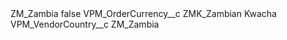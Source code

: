 <?xml version="1.0" encoding="UTF-8"?>
<CustomMetadata xmlns="http://soap.sforce.com/2006/04/metadata" xmlns:xsi="http://www.w3.org/2001/XMLSchema-instance" xmlns:xsd="http://www.w3.org/2001/XMLSchema">
    <label>ZM_Zambia</label>
    <protected>false</protected>
    <values>
        <field>VPM_OrderCurrency__c</field>
        <value xsi:type="xsd:string">ZMK_Zambian Kwacha</value>
    </values>
    <values>
        <field>VPM_VendorCountry__c</field>
        <value xsi:type="xsd:string">ZM_Zambia</value>
    </values>
</CustomMetadata>
